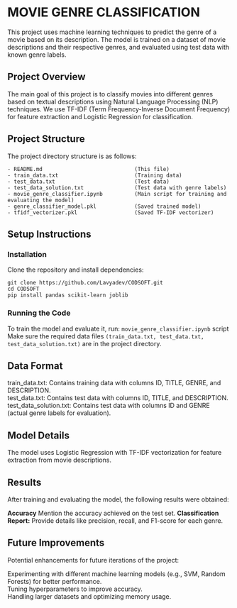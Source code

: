 # MOVIE GENRE CLASSIFICATION

This project uses machine learning techniques to predict the genre of a movie based on its description. The model is trained on a dataset of movie descriptions and their respective genres, and evaluated using test data with known genre labels.

## Project Overview

The main goal of this project is to classify movies into different genres based on textual descriptions using Natural Language Processing (NLP) techniques. We use TF-IDF (Term Frequency-Inverse Document Frequency) for feature extraction and Logistic Regression for classification.

## Project Structure

The project directory structure is as follows:
```
- README.md                             (This file)
- train_data.txt                        (Training data)
- test_data.txt                         (Test data)
- test_data_solution.txt                (Test data with genre labels)
- movie_genre_classifier.ipynb          (Main script for training and evaluating the model)
- genre_classifier_model.pkl            (Saved trained model)
- tfidf_vectorizer.pkl                  (Saved TF-IDF vectorizer)
```

## Setup Instructions 

### Installation

Clone the repository and install dependencies:
```
git clone https://github.com/Lavyadev/CODSOFT.git
cd CODSOFT
pip install pandas scikit-learn joblib
```
### Running the Code

To train the model and evaluate it, run: `movie_genre_classifier.ipynb` script<br/>
Make sure the required data files `(train_data.txt, test_data.txt, test_data_solution.txt)` are in the project directory.

## Data Format

train_data.txt: Contains training data with columns ID, TITLE, GENRE, and DESCRIPTION.<br/>
test_data.txt: Contains test data with columns ID, TITLE, and DESCRIPTION.<br/>
test_data_solution.txt: Contains test data with columns ID and GENRE (actual genre labels for evaluation).<br/>

## Model Details

The model uses Logistic Regression with TF-IDF vectorization for feature extraction from movie descriptions.

## Results

After training and evaluating the model, the following results were obtained:

__Accuracy__ Mention the accuracy achieved on the test set.
__Classification Report:__ Provide details like precision, recall, and F1-score for each genre.

## Future Improvements

Potential enhancements for future iterations of the project:

Experimenting with different machine learning models (e.g., SVM, Random Forests) for better performance.<br/>
Tuning hyperparameters to improve accuracy.<br/>
Handling larger datasets and optimizing memory usage.<br/>







